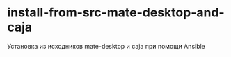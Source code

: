 # install-from-src-mate-desktop-and-caja
Установка из исходников mate-desktop и caja при помощи Ansible
